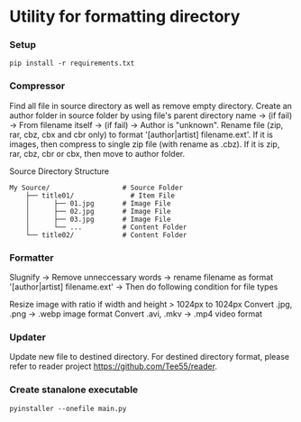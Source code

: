 # Utility for formatting directory

### Setup
```
pip install -r requirements.txt
```

### Compressor
Find all file in source directory as well as remove empty directory. Create an author folder in source folder by using file's parent directory name -> (if fail) -> From filename itself -> (if fail) -> Author is "unknown". Rename file (zip, rar, cbz, cbx and cbr only) to format '[author|artist] filename.ext'. If it is images, then compress to single zip file (with rename as .cbz). If it is zip, rar, cbz, cbr or cbx, then move to author folder.

Source Directory Structure
```
My Source/                  # Source Folder
    ├── title01/              # Item File
    │      ├── 01.jpg       # Image File
    │      ├── 02.jpg       # Image File
    │      ├── 03.jpg       # Image File
    │      └── ...          # Content Folder
    └── title02/            # Content Folder
```

### Formatter
Slugnify -> Remove unneccessary words -> rename filename as format '[author|artist] filename.ext' -> Then do following condition for file types

Resize image with ratio if width and height > 1024px to 1024px
Convert .jpg, .png -> .webp image format
Convert .avi, .mkv -> .mp4 video format

### Updater
Update new file to destined directory. For destined directory format, please refer to reader project https://github.com/Tee55/reader.

### Create stanalone executable
```
pyinstaller --onefile main.py
```
